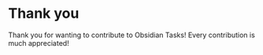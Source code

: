 # Thank you

Thank you for wanting to contribute to Obsidian Tasks!
Every contribution is much appreciated!
